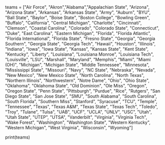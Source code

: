 teams = ["Air Force", 
"Akron","Alabama","Appalachian State", "Arizona", "Arizona State", "Arkansas", "Arkansas State", "Army", "Auburn", "BYU", "Ball State", "Baylor", "Boise State", "Boston College", "Bowling Green", "Buffalo", "California", "Central Michigan", "Charlotte", "Cincinnati", "Clemson", "Coastal Carolina", "Colorado", "Colorado State", "Connecticut", "Duke", "East Carolina", "Eastern Michigan", "Florida", "Florida Atlantic", "Florida International", "Florida State", "Fresno State", "Georgia", "Georgia Southern", "Georgia State", "Georgia Tech", "Hawaii", "Houston", "Illinois", "Indiana", "Iowa", "Iowa State", "Kansas", "Kansas State", "Kent State", "Kentucky", "Liberty", "Louisiana", "Louisiana Monroe", "Louisiana Tech", "Louisville", "LSU", "Marshall", "Maryland", "Memphis", "Miami", "Miami (OH)", "Michigan", "Michigan State", "Middle Tennessee", "Minnesota", "Mississippi State", "Missouri", "Navy", "NC State", "Nebraska", "Nevada", "New Mexico", "New Mexico State", "North Carolina", "North Texas", "Northern Illinois", "Northwestern", "Notre Dame", "Ohio", "Ohio State", "Oklahoma", "Oklahoma State", "Old Dominion", "Ole Miss", "Oregon", "Oregon State", "Penn State", "Pittsburgh", "Purdue", "Rice", "Rutgers", "San Diego State", "San Jose State", "SMU", "South Alabama", "South Carolina", "South Florida", "Southern Miss", "Stanford", "Syracuse", "TCU", "Temple", "Tennessee", "Texas", "Texas A&M", "Texas State", "Texas Tech", "Toledo", "Troy", "Tulane", "Tulsa", "UAB", "UCF", "UCLA", "UNLV", "USC", "Utah", "Utah State", "UTEP", "UTSA", "Vanderbilt", "Virginia", "Virginia Tech", "Wake Forest", "Washington", "Washington State", "Western Kentucky", "Western Michigan", "West Virginia", "Wisconsin", "Wyoming"]

print(teams)
